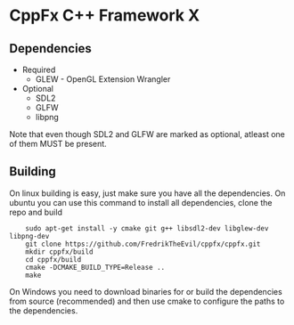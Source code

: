 CppFx C++ Framework X
===========================

Dependencies
------------
 - Required
 	- GLEW - OpenGL Extension Wrangler
 - Optional
 	- SDL2
 	- GLFW
 	- libpng

Note that even though SDL2 and GLFW are marked as optional, atleast one of them MUST be present. 

Building
--------

On linux building is easy, just make sure you have all the dependencies. On ubuntu you can use this command to install all dependencies, clone the repo and build

```
	sudo apt-get install -y cmake git g++ libsdl2-dev libglew-dev libpng-dev
	git clone https://github.com/FredrikTheEvil/cppfx/cppfx.git
	mkdir cppfx/build
	cd cppfx/build
	cmake -DCMAKE_BUILD_TYPE=Release ..
	make
```

On Windows you need to download binaries for or build the dependencies from source (recommended)
and then use cmake to configure the paths to the dependencies.